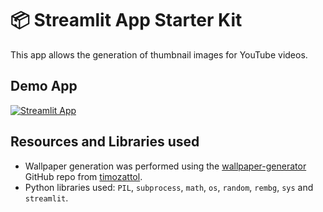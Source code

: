 # 📦 Streamlit App Starter Kit 

This app allows the generation of thumbnail images for YouTube videos.

## Demo App

[![Streamlit App](https://static.streamlit.io/badges/streamlit_badge_black_white.svg)](https://starter-kit.streamlitapp.com/)

## Resources and Libraries used
- Wallpaper generation was performed using the [wallpaper-generator](https://github.com/timozattol/wallpaper-generator) GitHub repo from [timozattol](https://github.com/timozattol/).
- Python libraries used: `PIL`, `subprocess`, `math`, `os`, `random`, `rembg`, `sys` and `streamlit`.
